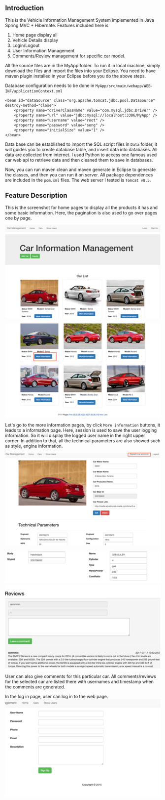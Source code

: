## Introduction
This is the Vehicle Information Management System implemented in Java Spring MVC + Hibernate. Features included here is 

1. Home page display all
2. Vehicle Details display
3. Login/Logout
4. User Information Management
5. Comments/Review management for specific car model.

All the source files are in the MyApp folder. To run it in local machine, simply download the files and import the files into your Eclipse. You need to have maven plugin installed in your Eclipse before you do the above steps.

Database configuration needs to be done in ```MyApp/src/main/webapp/WEB-INF/applicationContext.xml```

```
<bean id="dataSource" class="org.apache.tomcat.jdbc.pool.DataSource" destroy-method="close">
    <property name="driverClassName" value="com.mysql.jdbc.Driver" />
    <property name="url" value="jdbc:mysql://localhost:3306/MyApp" />
    <property name="username" value="root" />
    <property name="password" value="song" />
    <property name="initialSize" value="1" />
</bean>
```
Data base can be established to import the SQL script files in ```Data``` folder, it will guides you to create database table, and insert data into databases.  All data are collected from internet. I used Python to access one famous used car web api to retrieve data and then cleaned them to save in databases.

Now, you can run maven clean and maven generate in Eclipse to generate the classes, and then you can run it on server. All package dependences are included in the ```pom.xml``` files. The web server I tested is ```Tomcat v8.5```.

## Feature Description 
This is the screenshot for home pages to display all the products it has and some basic information. Here, the pagination is also used to go over pages one by page.

![](img/home-1.png)

![](img/home-2.png)


Let's go to the more information pages, by click ```More information``` buttons, it leads to a information page. Here, session is used to save the user logging information. So it will display the logged user name in the right upper corner.
In addition to that, all the technical parameters are also showed such as style, engine information.

![](img/detail-1.png)
 
![](img/detail-2.png)

User can also give comments for this particular car. All comments/reviews for the selected car are listed there with usernames and timestamp when the comments are generated.

In the log in page, user can log in to the web page.
![](img/signup.png)
